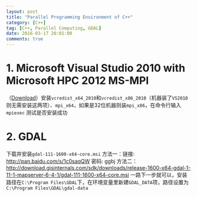 ```yaml
---
layout: post
title: "Parallel Programming Environment of C++"
category: [C++]
tag: [C++, Parallel Computing, GDAL]
date: 2016-03-17 20:01:00
comments: true
---
```


# 1. Microsoft Visual Studio 2010 with Microsoft HPC 2012 MS-MPI
（[Download](https://www.microsoft.com/en-us/download/details.aspx?id=36045)）安装`vcredist_x64_2010`和`vcredist_x86_2010`（机器装了`VS2010`则无需安装这两项）、`mpi_x64`，如果是32位机器则装`mpi_x86`，在命令行输入 `mpiexec` 测试是否安装成功

# 2. GDAL
下载并安装`gdal-111-1600-x64-core.msi`
方法一：链接: http://pan.baidu.com/s/1c0saqQW 密码: ggbj
方法二：http://download.gisinternals.com/sdk/downloads/release-1600-x64-gdal-1-11-1-mapserver-6-4-1/gdal-111-1600-x64-core.msi
一路下一步就可以，安装路径在`C:\Program Files\GDAL`下，在环境变量里新建`GDAL_DATA`项，路径设置为`C:\Program Files\GDAL\gdal-data`

<!-- more -->
